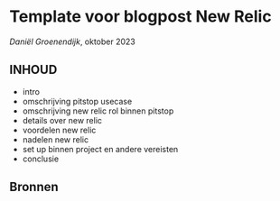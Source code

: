 # Template voor blogpost New Relic

*Daniël Groenendijk*, oktober 2023

## INHOUD

- intro
- omschrijving pitstop usecase
- omschrijving new relic rol binnen pitstop
- details over new relic
- voordelen new relic
- nadelen new relic
- set up binnen project en andere vereisten
- conclusie

## Bronnen
